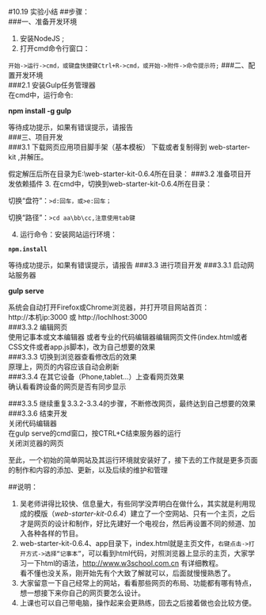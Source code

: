 #10.19 实验小结
##步骤：  
###一、准备开发环境  
1. 安装NodeJS ;    
1. 打开cmd命令行窗口：      

 `开始->运行->cmd，或键盘快捷键Ctrl+R->cmd，或开始->附件->命令提示符;`
###二、配置开发环境  
###2.1 安装Gulp任务管理器     
在cmd中，运行命令:
      
  **npm install -g gulp** 
                       
  等待成功提示，如果有错误提示，请报告    
###三、项目开发  
###3.1 下载网页应用项目脚手架（基本模板） 
下载或者复制得到 web-starter-kit ,并解压。  
  
假定解压后所在目录为E:\web-starter-kit-0.6.4所在目录： 
###3.2 准备项目开发依赖插件 
3. 在cmd中，切换到web-starter-kit-0.6.4所在目录： 
 
切换“盘符”：`>d:回车，或>e:回车；`  

切换“路径”：`>cd aa\bb\cc,注意使用tab键`  

4. 运行命令：安装网站运行环境：   
 
**`npm.install`**  

等待成功提示，如果有错误提示，请报告 
###3.3 进行项目开发 
###3.3.1 启动网站服务器  

**gulp serve**
  
系统会自动打开Firefox或Chrome浏览器，并打开项目网站首页：  
http://本机ip:3000 或 http://lochlhost:3000  
###3.3.2 编辑网页  
使用记事本或文本编辑器 或者专业的代码编辑器编辑网页文件(index.html或者CSS文件或者app.js脚本)，改为自己想要的效果  
###3.3.3 切换到浏览器查看修改后的效果  
原理上，网页的内容应该自动会刷新  
###3.3.4 在其它设备（Phone,tablet...）上查看网页效果  
确认看看跨设备的网页是否有同步显示  
  
  
###3.3.5 继续重复3.3.2-3.3.4的步骤，不断修改网页，最终达到自己想要的效果  
###3.3.6 结束开发  
关闭代码编辑器  
在gulp serve的cmd窗口，按CTRL+C结束服务器的运行  
关闭浏览器的网页  
  
  至此，一个初始的简单网站及其运行环境就安装好了，接下去的工作就是更多页面的制作和内容的添加、更新，以及后续的维护和管理  
  
##说明：  
1. 吴老师讲得比较快、信息量大，有些同学没弄明白在做什么，其实就是利用现成的模版（*web-starter-kit-0.6.4*）建立了一个空网站、只有一个主页，之后才是网页的设计和制作，好比先建好一个电视台，然后再设置不同的频道、加入各种各样的节目。  
1. web-starter-kit-0.6.4、app目录下，index.html就是主页文件，`右键点击->打开方式->选择“记事本”`，可以看到html代码，对照浏览器上显示的主页，大家学习一下html的语法，http://www.w3school.com.cn 有详细教程。  
看不懂也没关系，刚开始先有个大致了解就可以，后面就慢慢熟悉了。  
1. 大家留意一下自己经常上的网站，看看那些网页的布局、功能都有哪有特点，想一想接下来你自己的网页要怎么设计。  
2. 上课也可以自己带电脑，操作起来会更熟练，回去之后接着做也会比较方便。
